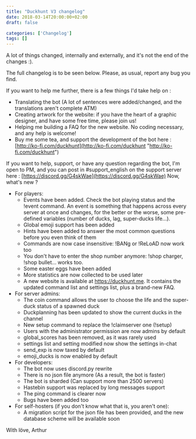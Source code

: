 ```yaml
---
title: "Duckhunt V3 changelog"
date: 2018-03-14T20:00:00+02:00
draft: false

categories: ['Changelog']
tags: []
---
```


A lot of things changed, internally and externally, and it's not the end of the changes :).
 
The full changelog is to be seen below. Please, as usual, report any bug you find.

<!--more-->
 
If you want to help me further, there is a few things I'd take help on :

*   Translating the bot (A lot of sentences were added/changed, and the translations aren't complete ATM)
*   Creating artwork for the website: if you have the heart of a graphic designer, and have some free time, please join us!
*   Helping me building a FAQ for the new website. No coding necessary, and any help is welcome!
*   Buy me some tea, and support the development of the bot here : [http://ko-fi.com/duckhunt](http://ko-fi.com/duckhunt "http://ko-fi.com/duckhunt")

If you want to help, support, or have any question regarding the bot, I'm open to PM, and you can post in #support_english on the support server here : [https://discord.gg/G4skWae](https://discord.gg/G4skWae) Now, what's new ?

*   For players:
    *   Events have been added. Check the bot playing status and the !event command. An event is something that happens across every server at once and changes, for the better or the worse, some pre-defined variables (number of ducks, lag, super-ducks life...).
    *   Global emoji support has been added
    *   Hints have been added to answer the most common questions before you even think of them
    *   Commands are now case insensitive: !BANg or !ReLoAD now work too
    *   You don't have to enter the shop number anymore: !shop charger, !shop bullet... works too.
    *   Some easter eggs have been added
    *   More statistics are now collected to be used later
    *   A new website is available at https://duckhunt.me. It contains the updated command list and settings list, plus a brand-new FAQ.
*   For server admins:
    *   The coin command allows the user to choose the life and the super-duck status of a spawned duck
    *   Duckplanning has been updated to show the current ducks in the channel
    *   New setup command to replace the !claimserver one (!setup)
    *   Users with the administrator permission are now admins by default
    *   global_scores has been removed, as it was rarely used
    *   settings list and setting modified now show the settings in-chat
    *   send_exp is now taxed by default
    *   emoji_ducks is now enabled by default
*   For developers:
    *   The bot now uses discord.py rewrite
    *   There is no json file anymore (As a result, the bot is faster)
    *   The bot is sharded (Can support more than 2500 servers)
    *   Hastebin support was replaced by long messages support
    *   The ping command is clearer now
    *   Bugs have been added too
*   For self-hosters (if you don't know what that is, you aren't one):
    *   A migration script for the json file has been provided, and the new database scheme will be available soon

With löve, Arthur